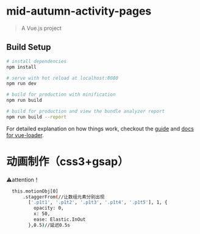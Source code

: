 # mid-autumn-activity-pages

> A Vue.js project

## Build Setup

``` bash
# install dependencies
npm install

# serve with hot reload at localhost:8080
npm run dev

# build for production with minification
npm run build

# build for production and view the bundle analyzer report
npm run build --report
```

For detailed explanation on how things work, checkout the [guide](http://vuejs-templates.github.io/webpack/) and [docs for vue-loader](http://vuejs.github.io/vue-loader).


# 动画制作（css3+gsap）

⚠️attention！
``` bash
  this.motionObj[0]
      .staggerFrom(//让数组元素分别出现
        ['.p1t1', '.p1t2', '.p1t3', '.p1t4', '.p1t5'], 1, {
          opacity: 0,
          x: 50,
          ease: Elastic.InOut
        },0.5)//延迟0.5s
```
